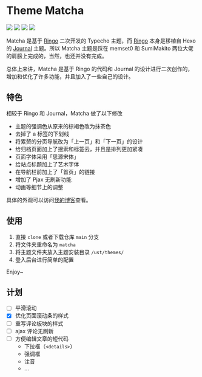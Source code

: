 # Theme Matcha

<a href="#"><img src="https://img.shields.io/badge/build-passing-brightgreen.svg?style=flat-square"></a>
<a href="#"><img src="https://img.shields.io/badge/made%20with-%E2%9D%A4-ff69b4.svg?style=flat-square"></a>
<a href="LICENSE"><img src="https://img.shields.io/badge/license-GPL v3.0-blue.svg?style=flat-square"></a> 
<a href="https://typecho.org"><img src="https://img.shields.io/badge/for-Typecho-blueviolet.svg?style=flat-square"></a> 

Matcha 是基于 [Ringo](https://github.com/memset0/typecho-theme-ringo) 二次开发的 Typecho 主题，而 [Ringo](https://github.com/memset0/typecho-theme-ringo) 本身是移植自 Hexo 的 [Journal](https://github.com/SumiMakito/hexo-theme-Journal) 主题。所以 Matcha 主题是踩在 memset0 和 SumiMakito 两位大佬的肩膀上完成的，当然，也还并没有完成。

总体上来讲，Matcha 是基于 Ringo 的代码和 Journal 的设计进行二次创作的，增加和优化了许多功能，并且加入了一些自己的设计。

## 特色

相较于 Ringo 和 Journal，Matcha 做了以下修改

- 主题的强调色从原来的棕褐色改为抹茶色
- 去掉了 a 标签的下划线
- 将累赘的分页导航改为「上一页」和「下一页」的设计
- 给归档页面加上了搜索和标签云，并且是排列更加紧凑
- 页面字体采用「思源宋体」
- 给站点标题加上了艺术字体
- 在导航栏前加上了「首页」的链接
- 增加了 Pjax 无刷新功能
- 动画等细节上的调整

具体的外观可以访问[我的博客](https://blog.guhub.cn/)查看。

## 使用

1. 直接 `clone` 或者下载仓库 `main` 分支
2. 将文件夹重命名为 `matcha`
3. 将主题文件夹放入主题安装目录 `/ust/themes/`
4. 登入后台进行简单的配置

Enjoy~

## 计划

- [ ] 平滑滚动
- [x] 优化页面滚动条的样式
- [ ] 重写评论板块的样式
- [ ] ajax 评论无刷新
- [ ] 方便编辑文章的短代码
  - 下拉框（`<details>`）
  - 强调框
  - 注音
  - ...

